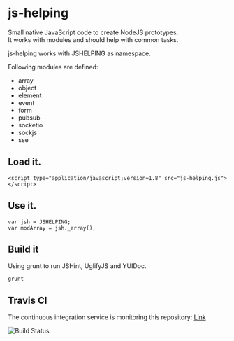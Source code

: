 # js-helping

Small native JavaScript code to create NodeJS prototypes.  
It works with modules and should help with common tasks.  

js-helping works with JSHELPING as namespace.  

Following modules are defined:    
* array
* object
* element
* event
* form
* pubsub
* socketio
* sockjs
* sse

## Load it.

    <script type="application/javascript;version=1.8" src="js-helping.js"></script>

## Use it.

    var jsh = JSHELPING;
    var modArray = jsh._array();

## Build it

Using grunt to run JSHint, UglifyJS and YUIDoc.  

    grunt

## Travis CI

The continuous integration service is monitoring this repository: [Link](https://travis-ci.org/DBProductions/js-helping)

![Build Status](https://travis-ci.org/DBProductions/js-helping.svg?branch=master)